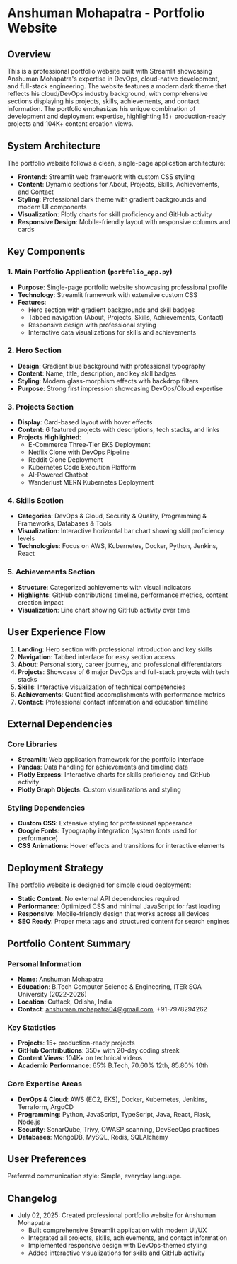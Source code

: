 # Anshuman Mohapatra - Portfolio Website

## Overview

This is a professional portfolio website built with Streamlit showcasing Anshuman Mohapatra's expertise in DevOps, cloud-native development, and full-stack engineering. The website features a modern dark theme that reflects his cloud/DevOps industry background, with comprehensive sections displaying his projects, skills, achievements, and contact information. The portfolio emphasizes his unique combination of development and deployment expertise, highlighting 15+ production-ready projects and 104K+ content creation views.

## System Architecture

The portfolio website follows a clean, single-page application architecture:

- **Frontend**: Streamlit web framework with custom CSS styling
- **Content**: Dynamic sections for About, Projects, Skills, Achievements, and Contact
- **Styling**: Professional dark theme with gradient backgrounds and modern UI components
- **Visualization**: Plotly charts for skill proficiency and GitHub activity
- **Responsive Design**: Mobile-friendly layout with responsive columns and cards

## Key Components

### 1. Main Portfolio Application (`portfolio_app.py`)
- **Purpose**: Single-page portfolio website showcasing professional profile
- **Technology**: Streamlit framework with extensive custom CSS
- **Features**: 
  - Hero section with gradient backgrounds and skill badges
  - Tabbed navigation (About, Projects, Skills, Achievements, Contact)
  - Responsive design with professional styling
  - Interactive data visualizations for skills and achievements

### 2. Hero Section
- **Design**: Gradient blue background with professional typography
- **Content**: Name, title, description, and key skill badges
- **Styling**: Modern glass-morphism effects with backdrop filters
- **Purpose**: Strong first impression showcasing DevOps/Cloud expertise

### 3. Projects Section
- **Display**: Card-based layout with hover effects
- **Content**: 6 featured projects with descriptions, tech stacks, and links
- **Projects Highlighted**:
  - E-Commerce Three-Tier EKS Deployment
  - Netflix Clone with DevOps Pipeline
  - Reddit Clone Deployment
  - Kubernetes Code Execution Platform
  - AI-Powered Chatbot
  - Wanderlust MERN Kubernetes Deployment

### 4. Skills Section
- **Categories**: DevOps & Cloud, Security & Quality, Programming & Frameworks, Databases & Tools
- **Visualization**: Interactive horizontal bar chart showing skill proficiency levels
- **Technologies**: Focus on AWS, Kubernetes, Docker, Python, Jenkins, React

### 5. Achievements Section
- **Structure**: Categorized achievements with visual indicators
- **Highlights**: GitHub contributions timeline, performance metrics, content creation impact
- **Visualization**: Line chart showing GitHub activity over time

## User Experience Flow

1. **Landing**: Hero section with professional introduction and key skills
2. **Navigation**: Tabbed interface for easy section access
3. **About**: Personal story, career journey, and professional differentiators
4. **Projects**: Showcase of 6 major DevOps and full-stack projects with tech stacks
5. **Skills**: Interactive visualization of technical competencies
6. **Achievements**: Quantified accomplishments with performance metrics
7. **Contact**: Professional contact information and education timeline

## External Dependencies

### Core Libraries
- **Streamlit**: Web application framework for the portfolio interface
- **Pandas**: Data handling for achievements and timeline data
- **Plotly Express**: Interactive charts for skills proficiency and GitHub activity
- **Plotly Graph Objects**: Custom visualizations and styling

### Styling Dependencies
- **Custom CSS**: Extensive styling for professional appearance
- **Google Fonts**: Typography integration (system fonts used for performance)
- **CSS Animations**: Hover effects and transitions for interactive elements

## Deployment Strategy

The portfolio website is designed for simple cloud deployment:

- **Static Content**: No external API dependencies required
- **Performance**: Optimized CSS and minimal JavaScript for fast loading
- **Responsive**: Mobile-friendly design that works across all devices
- **SEO Ready**: Proper meta tags and structured content for search engines

## Portfolio Content Summary

### Personal Information
- **Name**: Anshuman Mohapatra
- **Education**: B.Tech Computer Science & Engineering, ITER SOA University (2022-2026)
- **Location**: Cuttack, Odisha, India
- **Contact**: anshuman.mohapatra04@gmail.com, +91-7978294262

### Key Statistics
- **Projects**: 15+ production-ready projects
- **GitHub Contributions**: 350+ with 20-day coding streak
- **Content Views**: 104K+ on technical videos
- **Academic Performance**: 65% B.Tech, 70.60% 12th, 85.80% 10th

### Core Expertise Areas
- **DevOps & Cloud**: AWS (EC2, EKS), Docker, Kubernetes, Jenkins, Terraform, ArgoCD
- **Programming**: Python, JavaScript, TypeScript, Java, React, Flask, Node.js
- **Security**: SonarQube, Trivy, OWASP scanning, DevSecOps practices
- **Databases**: MongoDB, MySQL, Redis, SQLAlchemy

## User Preferences

Preferred communication style: Simple, everyday language.

## Changelog

- July 02, 2025: Created professional portfolio website for Anshuman Mohapatra
  - Built comprehensive Streamlit application with modern UI/UX
  - Integrated all projects, skills, achievements, and contact information
  - Implemented responsive design with DevOps-themed styling
  - Added interactive visualizations for skills and GitHub activity